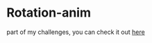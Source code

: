 # Rotation-anim
 part of my challenges, you can check it out [here](https://aognyan.github.io/Rotation-anim/)
